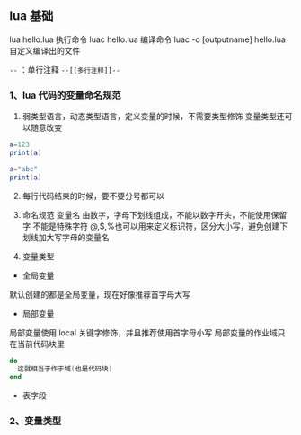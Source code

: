## lua 基础

lua hello.lua 执行命令
luac hello.lua 编译命令
luac -o [outputname] hello.lua 自定义编译出的文件

`--` ：单行注释
`--[[多行注释]]--`

### 1、lua 代码的变量命名规范

1. 弱类型语言，动态类型语言，定义变量的时候，不需要类型修饰
   变量类型还可以随意改变

```lua
a=123
print(a)

a="abc"
print(a)

```

2. 每行代码结束的时候，要不要分号都可以

3. 命名规范
   变量名 由数字，字母下划线组成，不能以数字开头，不能使用保留字
   不能是特殊字符 @,$,%也可以用来定义标识符，区分大小写，避免创建下划线加大写字母的变量名

4. 变量类型

- 全局变量

默认创建的都是全局变量，现在好像推荐首字母大写

- 局部变量

局部变量使用 local 关键字修饰，并且推荐使用首字母小写
局部变量的作业域只在当前代码块里

```lua
do
  这就相当于作于域(也是代码块)
end

```

- 表字段

### 2、变量类型
